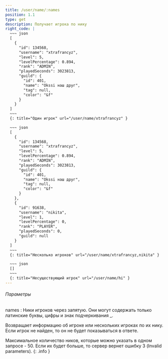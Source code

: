 ```yaml
---
title: /user/name/:names
position: 1.1
type: get
description: Получает игрока по нику
right_code: |
  ~~~ json
  [
    {
      "id": 134568,
      "username": "xtrafrancyz",
      "level": 5,
      "levelPercentage": 0.894,
      "rank": "ADMIN",
      "playedSeconds": 3023813,
      "guild": {
        "id": 401,
        "name": "Okssi наш друг",
        "tag": null,
        "color": "&f"
      }
    }
  ]
  ~~~
  {: title="Один игрок" url="/user/name/xtrafrancyz" }

  ~~~ json
  [
    {
      "id": 134568,
      "username": "xtrafrancyz",
      "level": 5,
      "levelPercentage": 0.894,
      "rank": "ADMIN",
      "playedSeconds": 3023813,
      "guild": {
        "id": 401,
        "name": "Okssi наш друг",
        "tag": null,
        "color": "&f"
      }
    },
    {
      "id": 91638,
      "username": "nikita",
      "level": 1,
      "levelPercentage": 0,
      "rank": "PLAYER",
      "playedSeconds": 0,
      "guild": null
    }
  ]
  ~~~
  {: title="Несколько игроков" url="/user/name/xtrafrancyz,nikita" }

  ~~~ json
  []
  ~~~
  {: title="Несуществующий игрок" url="/user/name/hi" }
---
```


<h6>Параметры</h6>
names
: Ники игроков через запятую. Они могут содержать только латинские буквы, цифры и знак подчеркивания _.

Возвращает информацию об игроке или нескольких игроках по их нику. Если игрок не найден, то он не будет показываться в ответе.

Максимальное количество ников, которые можно указать в одном запросе - 50. Если их будет больше, то сервер вернет ошибку 3 (Invalid parameters).
{: .info }
